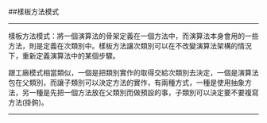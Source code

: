 ##樣板方法模式
____
樣板方法模式：將一個演算法的骨架定義在一個方法中，而演算法本身會用的一些方法，則是定義在次類別中。樣板方法讓次類別可以在不改變演算法架構的情況下，重新定義演算法中的某個步驟。

跟工廠模式相當類似，一個是把類別實作的取得交給次類別去決定，一個是演算法包在父類別，而讓子類別可以決定方法的實作，有兩種方式，一種是使用抽象方法，另一種是先把一個方法放在父類別而做預設的事，子類別可以決定要不要複寫方法(掛鉤)。
____
